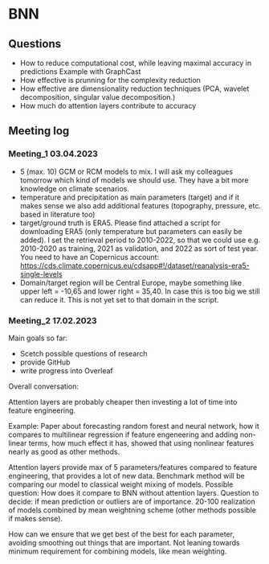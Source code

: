 # BNN


## Questions

- How to reduce computational cost, while leaving maximal accuracy in predictions
    Example with GraphCast
- How effective is prunning for the complexity reduction  
- How effective are dimensionality reduction techniques 
    (PCA, wavelet decomposition, singular value decomposition.)
- How much do attention layers contribute to accuracy 



## Meeting log

### Meeting_1 03.04.2023

- 5 (max. 10) GCM or RCM models to mix. I will ask my colleagues tomorrow which kind of models we should use. They have a bit more knowledge on climate scenarios.
- temperature and precipitation as main parameters (target) and if it makes sense we also add additional features (topography, pressure, etc. based in literature too)
- target/ground truth is ERA5. Please find attached a script for downloading ERA5 (only temperature but parameters can easily be added). I set the retrieval period to 2010-2022, so that we could use e.g. 2010-2020 as training, 2021 as validation, and 2022 as sort of test year. You need to have an Copernicus account: https://cds.climate.copernicus.eu/cdsapp#!/dataset/reanalysis-era5-single-levels
- Domain/target region will be Central Europe, maybe something like upper left = -10,65 and lower right = 35,40. In case this is too big we still can reduce it. This is not yet set to that domain in the script.


### Meeting_2 17.02.2023

Main goals so far:
- Scetch possible questions of research
- provide GitHub
- write progress into Overleaf

Overall conversation: 

Attention layers are probably cheaper then investing a lot of time into feature engineering.

Example: Paper about forecasting random forest and neural network, how it compares to multilinear regression if feature engeneering and adding non-linear terms, how much effect it has, showed that using nonlinear features nearly as good as other methods.

Attention layers provide max of 5 parameters/features compared to feature engineering, that provides a lot of new data.
Benchmark method will be comparing our model to classical weight mixing of models. 
Possible question: How does it compare to BNN without attention layers.
Question to decide: if mean prediction or outliers are of importance.
20-100 realization of models combined by mean weightning scheme (other methods possible if makes sense).

How can we ensure that we get best of the best for each parameter, avoiding smoothing out things that are important. Not leaning towards minimum requirement for combining models, like mean weighting. 